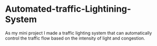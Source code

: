 # Automated-traffic-Lightining-System
As my mini project I made a traffic lighting system that can automatically control the traffic flow based on the intensity of light and congestion. 
